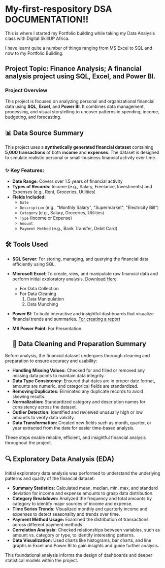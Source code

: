 # My-first-respository DSA DOCUMENTATION!!

This is where I started my Portfolio building while taking my Data Analysis class with Digital SkillUP Africa.

I have learnt quite a number of things ranging from MS Excel to SQL and now to my Portfolio Building.

## Project Topic: Finance Analysis; A financial analysis project using SQL, Excel, and Power BI.

### Project Overview 
This project is focused on analyzing personal and organizational financial data using **SQL**, **Excel**, and **Power BI**. It combines data management, processing, and visual storytelling to uncover patterns in spending, income, budgeting, and forecasting.

## 📊 Data Source Summary

This project uses a **synthetically generated financial dataset** containing **5,000 transactions** of both **income** and **expenses**. The dataset is designed to simulate realistic personal or small-business financial activity over time.

### ✨ Key Features:
- **Date Range:** Covers over 1.5 years of financial activity  
- **Types of Records:** Income (e.g., Salary, Freelance, Investments) and Expenses (e.g., Rent, Groceries, Utilities)  
- **Fields Included:**
  - `Date`
  - `Description` (e.g., "Monthly Salary", "Supermarket", "Electricity Bill")
  - `Category` (e.g., Salary, Groceries, Utilities)
  - `Type` (Income or Expense)
  - `Amount`
  - `Payment Method` (e.g., Bank Transfer, Debit Card)

## 🛠️ Tools Used

- **SQL Server**: For storing, managing, and querying the financial data efficiently using SQL.
- **Microsoft Excel**: To create, view, and manipulate raw financial data and perform initial exploratory analysis. [Download Here](https://www.microsoft.com)
    - For Data Collection
    - For Data Cleaning
       1. Data Manipulation
       2. Data Munching
      
- **Power BI**: To build interactive and insightful dashboards that visualize financial trends and summaries. [For creating a report](https://www.microsoft.com/en-us/download/details.aspx?id=58494)
- **MS Power Point**: For Presentation.

  ## 🧹 Data Cleaning and Preparation Summary

Before analysis, the financial dataset undergoes thorough cleaning and preparation to ensure accuracy and usability:

- **Handling Missing Values:** Checked for and filled or removed any missing data points to maintain data integrity.
- **Data Type Consistency:** Ensured that dates are in proper date format, amounts are numeric, and categorical fields are standardized.
- **Removing Duplicates:** Eliminated any duplicate records to avoid skewing results.
- **Normalization:** Standardized category and description names for consistency across the dataset.
- **Outlier Detection:** Identified and reviewed unusually high or low amounts to verify data validity.
- **Data Transformation:** Created new fields such as month, quarter, or year extracted from the date for easier time-based analysis.

These steps enable reliable, efficient, and insightful financial analysis throughout the project.

## 🔍 Exploratory Data Analysis (EDA)

Initial exploratory data analysis was performed to understand the underlying patterns and quality of the financial dataset:

- **Summary Statistics:** Calculated mean, median, min, max, and standard deviation for income and expense amounts to grasp data distribution.
- **Category Breakdown:** Analyzed the frequency and total amounts by category to identify major sources of income and expense.
- **Time Series Trends:** Visualized monthly and quarterly income and expenses to detect seasonality and trends over time.
- **Payment Method Usage:** Examined the distribution of transactions across different payment methods.
- **Correlation Analysis:** Checked relationships between variables, such as amount vs. category or type, to identify interesting patterns.
- **Data Visualization:** Used charts like histograms, bar charts, and line graphs in Excel and Power BI to gain insights and guide further analysis.

This foundational analysis informs the design of dashboards and deeper statistical models within the project.

